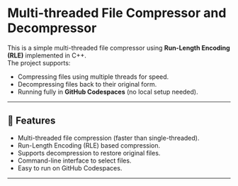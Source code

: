 # Multi-threaded File Compressor and Decompressor

This is a simple multi-threaded file compressor using **Run-Length Encoding (RLE)** implemented in C++.  
The project supports:
- Compressing files using multiple threads for speed.
- Decompressing files back to their original form.
- Running fully in **GitHub Codespaces** (no local setup needed).

---

## 📌 Features
- Multi-threaded file compression (faster than single-threaded).
- Run-Length Encoding (RLE) based compression.
- Supports decompression to restore original files.
- Command-line interface to select files.
- Easy to run on GitHub Codespaces.

---

